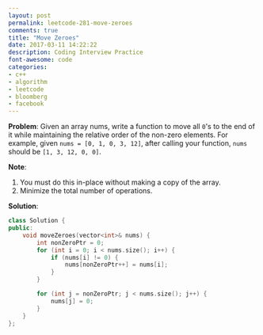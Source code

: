 ```yaml
---
layout: post
permalink: leetcode-281-move-zeroes
comments: true
title: "Move Zeroes"
date: 2017-03-11 14:22:22
description: Coding Interview Practice
font-awesome: code
categories:
- c++
- algorithm
- leetcode
- bloomberg
- facebook
---
```


**Problem**:
Given an array nums, write a function to move all `0`'s to the end of it while maintaining the relative order of the non-zero elements.
For example, given `nums = [0, 1, 0, 3, 12]`, after calling your function, `nums` should be `[1, 3, 12, 0, 0]`.

**Note**:
1. You must do this in-place without making a copy of the array.
2. Minimize the total number of operations.

**Solution**:

```c++
class Solution {
public:
    void moveZeroes(vector<int>& nums) {
        int nonZeroPtr = 0;
        for (int i = 0; i < nums.size(); i++) {
            if (nums[i] != 0) {
                nums[nonZeroPtr++] = nums[i];
            }
        }

        for (int j = nonZeroPtr; j < nums.size(); j++) {
            nums[j] = 0;
        }
    }
};
```
